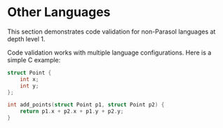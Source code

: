 # Other Languages

This section demonstrates code validation for non-Parasol languages at depth level 1.

Code validation works with multiple language configurations. Here is a simple C example:

```c
struct Point {
    int x;
    int y;
};

int add_points(struct Point p1, struct Point p2) {
    return p1.x + p2.x + p1.y + p2.y;
}
```
